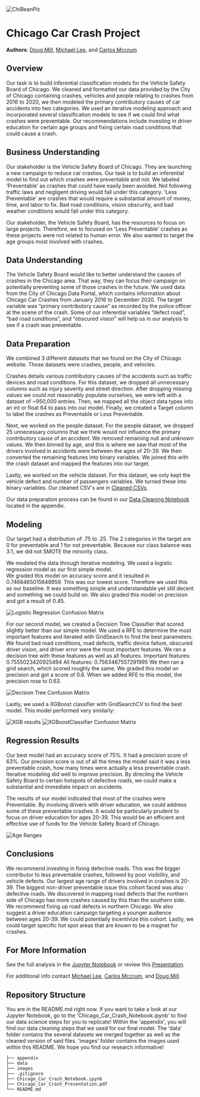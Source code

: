 ![ChiBeanPic](./images/ChicagoBeanpic.jpg)



# Chicago Car Crash Project

**Authors**: [Doug Mill](mailto:thedougmill@gmail.com),
             [Michael Lee](mailto:baekho5767@gmail.com), and 
             [Carlos Mccrum](mailto:carlosmccrum@gmail.com)
 
## Overview

Our task is to build inferential classification models for the Vehicle Safety Board of Chicago. We cleaned and formatted our data provided by the City of Chicago containing crashes,  vehicles and people relating to crashes from 2016 to 2020, we then modeled the primary contributory causes of car accidents into two categories. We used an iterative modeling approach and incorporated several classification models to see if we could find what crashes were preventable. Our recommendations include investing in driver education for certain age groups and fixing certain road conditions that could cause a crash. 

## Business Understanding

Our stakeholder is the Vehicle Safety Board of Chicago. They are launching a new campaign to reduce car crashes. Our task is to build an inferential model to find out  which crashes were preventable and not. We labeled ‘Preventable’ as crashes that could have easily been avoided. Not following traffic laws and negligent driving would fall under this category. ‘Less Preventable’ are crashes that would require a substantial amount of money, time, and labor to fix. Bad road conditions, vision obscurity, and bad weather conditions would fall under this category.

Our stakeholder, the Vehicle Safety Board, has the resources to focus on large projects. Therefore, we to focused on 'Less Preventable' crashes as these projects were not related to human error. We also wanted to target the age groups most involved with crashes.

## Data Understanding

The Vehicle Safety Board would like to better understand the causes of crashes in the Chicago area. That way, they can focus their campaign on potentially preventing some of those crashes in the future. We used data from the City of Chicago Data Portal, which contains information about Chicago Car Crashes from January 2016 to December 2020. The target variable was “primary contributory cause” as recorded by the police officer at the scene of the crash. Some of our inferential variables “defect road”, “bad road conditions”, and “obscured vision” will help us in our analysis to see if a crash was preventable. 

## Data Preparation

We combined 3 different datasets that we found on the City of Chicago website. Those datasets were crashes, people, and vehicles. 

Crashes details various contributory causes of the accidents such as traffic devices and road conditions. For this dataset, we dropped all unnecessary columns such as injury severity and street direction. After dropping missing values we could not reasonably populate ourselves, we were left with a dataset of ~950,000 entries. Then, we mapped all the object data types into an int or float 64 to pass into our model. Finally, we created a Target column to label the crashes as Preventable or Less Preventable.

Next, we worked on the people dataset. For the people dataset, we dropped 25 unnecessary columns that we think would not influence the primary contributory cause of an accident. We removed remaining null and unknown values. We then binned by age, and this is where we saw that most of the drivers involved in accidents were between the ages of 20-39. We then converted the remaining features into binary variables. We joined this with the crash dataset and mapped the features into our target. 

Lastly, we worked on the vehicle dataset. For this dataset, we only kept the vehicle defect and number of passengers variables. We turned these into binary variables.
Our cleaned CSV's are in [Cleaned CSVs](/data/cleaned_data/).

Our data preparation process can be found in our [Data Cleaning Notebook](/appendix/Data_Cleaning.ipynb) located in the appendix.

## Modeling

Our target had a distribution of .75 to .25. The 2 categories in the target are 0 for preventable and 1 for not preventable. Because our class balance was 3:1, we did not SMOTE the minority class.

We modeled the data through iterative modeling. We used a logistic regression model as our first simple model.  
We graded this model on accuracy score and it resulted in 0.7466465015648959. This was our lowest score. Therefore we used this as our baseline. It was something simple and understandable yet still decent and something we could build on. 
We also graded this model on precision and got a result of 0.45.

![Logistic Regression Confusion Matrix](./images/readme1b.png)

For our second model, we created a Decision Tree Classifier that scored slightly better than our simple model. We used a RFE to determine the most important features and iterated with GridSearch to find the best parameters. We found bad road conditions, road defects, traffic device failure, obscured driver vision, and driver error were the most important features. We ran a decision tree with these features as well as all features.
Important features: 0.7555023420925494
All features: 0.7563467557291995
We then ran a grid search, which scored roughly the same.
We graded this model on precision and got a score of 0.6. When we added RFE to this model, the precision rose to 0.63.

![Decision Tree Confusion Matrix](./images/readme2b.png)

Lastly, we used a XGBoost classifier with GridSearchCV to find the best model.
This model performed very similarly:

![XGB results](./images/xg_boost_gs.png)
![XGBoostClassifier Confusion Matrix](./images/readme3b.png)

## Regression Results

Our best model had an accuracy score of 75%. It had a precision score of 63%. Our precision score is out of all the times the model said it was a less preventable crash, how many times were actually a less preventable crash. Iterative modeling did well to improve precision. By directing the Vehicle Safety Board to certain hotspots of defective roads, we could make a substantial and immediate impact on accidents.

The results of our model indicated that most of the crashes were Preventable. By involving drivers with driver education, we could address some of these preventable crashes. It would be particularly prudent to focus on driver education for ages 20-39. This would be an efficient and effective use of funds for the Vehicle Safety Board of Chicago.

![Age Ranges](./images/age_ranges.png)

## Conclusions

We recommend investing in fixing defective roads. This was the bigger contributor to less preventable crashes, followed by poor visibility, and vehicle defects. Our largest age range of drivers involved in crashes is 20-39. The biggest non-driver preventable issue this cohort faced was also defective roads. We discovered in mapping road defects that the northern side of Chicago has more crashes caused by this than the southern side. We recommend fixing up road defects in northern Chicago. We also suggest a driver education campaign targeting a younger audience between ages 20-39. We could potentially incentivize this cohort. Lastly, we could target specific hot spot areas that are known to be a magnet for crashes.

## For More Information

See the full analysis in the [Jupyter Notebook](./Chicago_Car_Crash_Notebook.ipynb) or review this [Presentation](./Chicago_Car_Crash_Presentation.pdf).

For additional info contact [Michael Lee](mailto:baekho5767@gmail.com), [Carlos Mccrum](mailto:carlosmccrum@gmail.com), and [Doug Mill](mailto:thedougmill@gmail.com).

## Repository Structure

You are in the README.md right now. If you want to take a look at our Jupyter Notebook, go to the 'Chicago_Car_Crash_Notebook.ipynb' to find our data science steps for you to replicate! Within the 'appendix', you will find our data cleaning steps that we used for our final model. The 'data' folder contains the several datasets we merged together as well as the cleaned version of said files. 'images' folder contains the images used within this README. We hope you find our research informative!
```
├── appendix                               
├── data
├── images
├── .gitignore
├── Chicago_Car_Crash_Notebook.ipynb
├── Chicago_Car_Crash_Presentation.pdf
└── README.md
